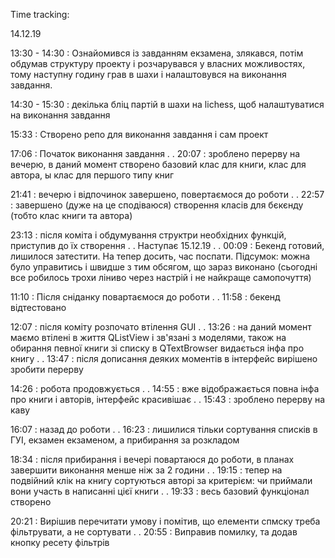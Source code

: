 Time tracking:

14.12.19

13:30 - 14:30 : Ознайомився із завданням екзамена, злякався, потім обдумав структуру проекту і розчарувався у власних можливостях, тому наступну годину грав в шахи і налаштовувся на виконання завдання.

14:30 - 15:30 : декілька бліц партій в шахи на lichess, щоб налаштуватися на виконання завдання

15:33 : Створено репо для виконання завдання і сам проект

17:06 : Початок виконання завдання
.
.
20:07 : зроблено перерву на вечерю, в даний момент створено базовий клас для книги, клас для автора, ы клас для першого типу книг

21:41 : вечерю і відпочинок завершено, повертаємося до роботи
.
.
22:57 : завершено (дуже на це сподіваюся) створення класів для бєкєнду (тобто клас книги та автора)

23:13 : після коміта і обдумування структри необхідних функцій, приступив до їх створення
.
.
Наступає 15.12.19
.
.
00:09 : Бекенд готовий, лишилося затестити. На тепер досить, час поспати. Підсумок: можна було управитись і швидше з тим обсягом, що зараз виконано (сьогодні все робилось трохи ліниво через настрій і не найкраще самопочуття)

11:10 : Після сніданку повартаємося до роботи
.
.
11:58 : бекенд відтестовано

12:07 : після коміту розпочато втілення GUI
.
.
13:26 : на даний момент маємо втілені в життя QListView і зв'язані з моделями, також на обирання певної книги зі списку в QTextBrowser видається інфа про книгу
.
.
13:47 : після дописання деяких моментів в інтерфейс вирішено зробити перерву

14:26 : робота продовжується
.
.
14:55 : вже відображається повна інфа про книги і авторів, інтерфейс красивішає
.
.
15:43 : зроблено перерву на каву

16:07 : назад до роботи
.
.
16:23 : лишилися тільки сортування списків в ГУІ, екзамен екзаменом, а прибирання за розкладом

18:34 : після прибирання і вечері повартаюся до роботи, в планах завершити виконання менше ніж за 2 години
.
.
19:15 : тепер на подвійний клік на книгу сортуються авторі за критерієм: чи приймали вони участь в написанні цієї книги
.
.
19:33 : весь базовий функціонал створено

20:21 : Вирішив перечитати умову і помітив, що елементи спмску треба фільтрувати, а не сортувати
.
.
20:55 : Виправив помилку, та додав кнопку ресету фільтрів
